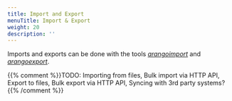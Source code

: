 ```yaml
---
title: Import and Export
menuTitle: Import & Export
weight: 20
description: ''
---
```

Imports and exports can be done with the tools
[_arangoimport_](../../components/tools/arangoimport/_index.md) and
[_arangoexport_](../../components/tools/arangoexport/_index.md).

{{% comment %}}TODO: Importing from files, Bulk import via HTTP API, Export to files, Bulk export via HTTP API, Syncing with 3rd party systems?{{% /comment %}}
